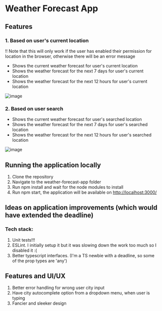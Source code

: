 # Weather Forecast App

## Features
 ### 1. Based on user's current location
 !! Note that this will only work if the user has enabled their permission for location in the browser,
 otherwise there will be an error message 
 
- Shows the current weather forecast for user's current location
- Shows the weather forecast for the next 7 days for user's current location
- Shows the weather forecast for the next 12 hours for user's current location

![image](https://user-images.githubusercontent.com/32268510/119693967-79ce6880-be55-11eb-8868-889a1324a54e.png)

 ### 2. Based on user search
- Shows the current weather forecast for user's searched location
- Shows the weather forecast for the next 7 days for user's searched location
- Shows the weather forecast for the next 12 hours for user's searched location

![image](https://user-images.githubusercontent.com/32268510/119694142-a4202600-be55-11eb-9e7e-c0f2c9a78e52.png)

## Running the application locally
1. Clone the repository
2. Navigate to the weather-forecast-app folder
3. Run npm install and wait for the node modules to install
4. Run npm start, the application will be available on [http://localhost:3000/](http://localhost:3000/)

## Ideas on application improvements (which would have extended the deadline)
### Tech stack:
1. Unit tests!!!
2. ESLint. I initially setup it but it was slowing down the work too much so I disabled it :(
3. Better typescript interfaces. (I'm a TS newbie with a deadline, so some of the prop types are 'any')

## Features and UI/UX
1. Better error handling for wrong user city input
2. Have city autocomplete option from a dropdown menu, when user is typing
3. Fancier and sleeker design
